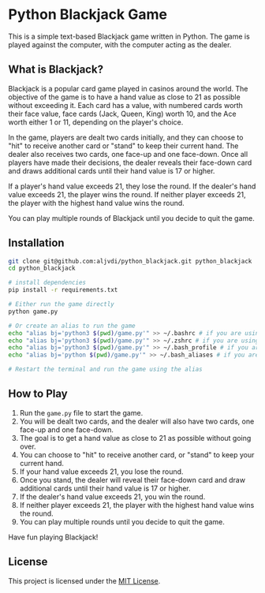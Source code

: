 # Python Blackjack Game

This is a simple text-based Blackjack game written in Python. The game is played against the computer, with the computer acting as the dealer.

## What is Blackjack?

Blackjack is a popular card game played in casinos around the world. The objective of the game is to have a hand value as close to 21 as possible without exceeding it. Each card has a value, with numbered cards worth their face value, face cards (Jack, Queen, King) worth 10, and the Ace worth either 1 or 11, depending on the player's choice.

In the game, players are dealt two cards initially, and they can choose to "hit" to receive another card or "stand" to keep their current hand. The dealer also receives two cards, one face-up and one face-down. Once all players have made their decisions, the dealer reveals their face-down card and draws additional cards until their hand value is 17 or higher.

If a player's hand value exceeds 21, they lose the round. If the dealer's hand value exceeds 21, the player wins the round. If neither player exceeds 21, the player with the highest hand value wins the round.

You can play multiple rounds of Blackjack until you decide to quit the game.

## Installation
```bash
git clone git@github.com:aljvdi/python_blackjack.git python_blackjack
cd python_blackjack

# install dependencies
pip install -r requirements.txt

# Either run the game directly
python game.py

# Or create an alias to run the game
echo "alias bj='python3 $(pwd)/game.py'" >> ~/.bashrc # if you are using bash
echo "alias bj='python3 $(pwd)/game.py'" >> ~/.zshrc # if you are using zsh
echo "alias bj='python3 $(pwd)/game.py'" >> ~/.bash_profile # if you are using macOS
echo "alias bj='python $(pwd)/game.py'" >> ~/.bash_aliases # if you are using Ubuntu

# Restart the terminal and run the game using the alias
```




## How to Play

1. Run the `game.py` file to start the game.
2. You will be dealt two cards, and the dealer will also have two cards, one face-up and one face-down.
3. The goal is to get a hand value as close to 21 as possible without going over.
4. You can choose to "hit" to receive another card, or "stand" to keep your current hand.
5. If your hand value exceeds 21, you lose the round.
6. Once you stand, the dealer will reveal their face-down card and draw additional cards until their hand value is 17 or higher.
7. If the dealer's hand value exceeds 21, you win the round.
8. If neither player exceeds 21, the player with the highest hand value wins the round.
9. You can play multiple rounds until you decide to quit the game.

Have fun playing Blackjack!

## License

This project is licensed under the [MIT License](LICENSE).